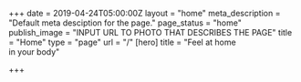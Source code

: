 +++
date = 2019-04-24T05:00:00Z
layout = "home"
meta_description = "Default meta desciption for the page."
page_status = "home"
publish_image = "INPUT URL TO PHOTO THAT DESCRIBES THE PAGE"
title = "Home"
type = "page"
url = "/"
[hero]
title = "Feel at home <br>in your body"

+++
